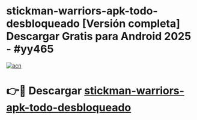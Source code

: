 # stickman-warriors-apk-todo-desbloqueado  [Versión completa] Descargar Gratis para Android 2025 - #yy465

[![acn](https://github.com/user-attachments/assets/0f9c940e-d8b0-45ae-aac7-cd30a18b3e1c)](https://apps.freeplayer.one?title=stickman-warriors-apk-todo-desbloqueado&ref=9F)

# 👉🔴 Descargar [stickman-warriors-apk-todo-desbloqueado](https://apps.freeplayer.one?title=stickman-warriors-apk-todo-desbloqueado&ref=9F)